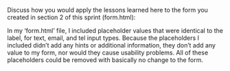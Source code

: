 Discuss how you would apply the lessons learned here to the form you created in section 2 of this sprint (form.html):

In my ‘form.html’ file, I included placeholder values that were identical to the label, for text, email, and tel input types. Because the placeholders I included didn’t add any hints or additional information, they don’t add any value to my form, nor would they cause usability problems. All of these placeholders could be removed with basically no change to the form. 
